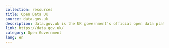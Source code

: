 ```yaml
---
collection: resources
title: Open Data UK
source: data.gov.uk
description: data.gov.uk is the UK government's official open data platform. The site hosts datasets from all central government departments and a number of other public sector bodies and local authorities.
link: https://data.gov.uk/
category: Open Government 
lang: en
---
```

